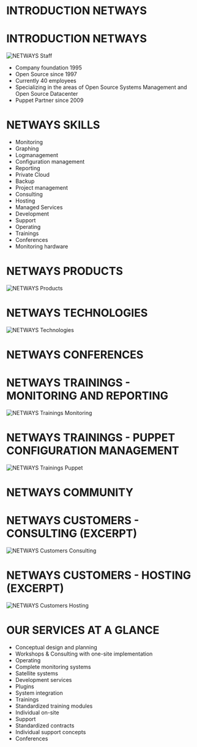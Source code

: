 <!SLIDE subsection>
# INTRODUCTION NETWAYS

<!SLIDE smbullets img_right>
# INTRODUCTION NETWAYS
![NETWAYS Staff](../_images/netways/Facebook_72dpi.jpg)

* Company foundation 1995
* Open Source since 1997
* Currently 40 employees
* Specializing in the areas of Open Source Systems Management and Open Source Datacenter
* Puppet Partner since 2009

<!SLIDE lrbullets smbullets>
# NETWAYS SKILLS

* Monitoring
* Graphing
* Logmanagement
* Configuration management
* Reporting
* Private Cloud
* Backup
* Project management
* Consulting
* Hosting
* Managed Services
* Development
* Support
* Operating
* Trainings
* Conferences
* Monitoring hardware

<!SLIDE center>
# NETWAYS PRODUCTS
![NETWAYS Products](../_images/netways/NETWAYS_Products.png)

<!SLIDE center>
# NETWAYS TECHNOLOGIES
![NETWAYS Technologies](../_images/netways/NETWAYS_Technologies.png)

<!SLIDE>
# NETWAYS CONFERENCES

<!SLIDE center>
# NETWAYS TRAININGS - MONITORING AND REPORTING
![NETWAYS Trainings Monitoring](../_images/netways/NETWAYS_Trainings_Monitoring.png)

<!SLIDE center>
# NETWAYS TRAININGS - PUPPET CONFIGURATION MANAGEMENT
![NETWAYS Trainings Puppet](../_images/netways/NETWAYS_Trainings_Puppet.png)

<!SLIDE>
# NETWAYS COMMUNITY

<!SLIDE center>
# NETWAYS CUSTOMERS - CONSULTING (EXCERPT)
![NETWAYS Customers Consulting](../_images/netways/NETWAYS_Customers_Consulting.png)

<!SLIDE center>
# NETWAYS CUSTOMERS - HOSTING (EXCERPT)
![NETWAYS Customers Hosting](../_images/netways/NETWAYS_Customers_Hosting.png)

<!SLIDE smbullets small>
# OUR SERVICES AT A GLANCE

* Conceptual design and planning
* Workshops & Consulting with one-site implementation
* Operating
 * Complete monitoring systems
 * Satellite systems
* Development services
 * Plugins
 * System integration
* Trainings
 * Standardized training modules
 * Individual on-site
* Support
 * Standardized contracts
 * Individual support concepts
* Conferences
